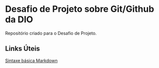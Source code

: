 # Desafio de Projeto sobre Git/Github da DIO

Repositório criado para o Desafio de Projeto.

## Links Úteis
[Sintaxe básica Markdown](https://www.markdownguide.org/basic-syntax/)
